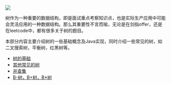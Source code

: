 
![](https://upload.wikimedia.org/wikipedia/commons/7/7e/Treedatastructure.png)

树作为一种重要的数据结构，即是面试重点考察知识点，也是实际生产应用中可能会灵活应用的一种数据结构。那么其重要性不言而喻，无论是在剑指offer，还是在leetcode中，都有很多关于树的题目。

本部分内容主要介绍树的一些基础概念及Java实现，同时介绍一些常见的树，如二叉搜索树，平衡树，红黑树等。


- [树的基础](/data-structure/tree/tree-introduction.md)
- [其他常见的树](/data-structure/tree/other-tree.md)
- [并查集](/data-structure/tree/Union-Find.md)
- [B-树，B+树，B*树](/data-structure/tree/b-tree.md)